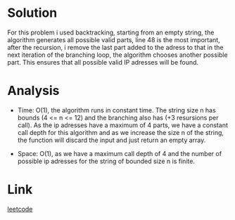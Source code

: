# Solution
For this problem i used backtracking, starting from an empty string, the algorithm generates all possible valid parts, line 48 is the most important, after the recursion, i remove the last part added to the adress to that in the next iteration of the branching loop, the algorithm chooses another possible part. This ensures that all possible valid IP adresses will be found.


# Analysis
* Time: O(1), the algorithm runs in constant time. The string size n has bounds (4 <= n <= 12) and the branching also has (+3 resursions per call). As the ip adresses have a maximum of 4 parts, we have a constant call depth for this algorithm and as we increase the size n of the string, the function will discard the input and just return an empty array. 

* Space: O(1), as we have a maximum call depth of 4 and the number of possible ip adresses for the string of bounded size n is finite.


# Link
[leetcode](https://leetcode.com/problems/restore-ip-addresses/)